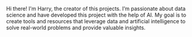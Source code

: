 Hi there! I'm Harry, the creator of this projects. I’m passionate about data science and have developed this project with the help of AI.
My goal is to create tools and resources that leverage data and artificial intelligence to solve real-world problems and provide valuable insights.
